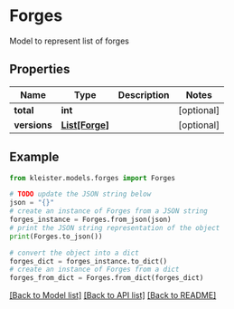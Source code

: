 # Forges

Model to represent list of forges

## Properties

Name | Type | Description | Notes
------------ | ------------- | ------------- | -------------
**total** | **int** |  | [optional] 
**versions** | [**List[Forge]**](Forge.md) |  | [optional] 

## Example

```python
from kleister.models.forges import Forges

# TODO update the JSON string below
json = "{}"
# create an instance of Forges from a JSON string
forges_instance = Forges.from_json(json)
# print the JSON string representation of the object
print(Forges.to_json())

# convert the object into a dict
forges_dict = forges_instance.to_dict()
# create an instance of Forges from a dict
forges_from_dict = Forges.from_dict(forges_dict)
```
[[Back to Model list]](../README.md#documentation-for-models) [[Back to API list]](../README.md#documentation-for-api-endpoints) [[Back to README]](../README.md)



